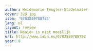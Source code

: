 ```yaml
---
author: Heidemarie Tengler-Stadelmaier
cover: 328.jpg
isbn: '9783889780784'
lang: nl
layout: review
title: Naaien is niet moeilijk
url: http://www.isbn.nu/9783889780782
year: 0
---
```


